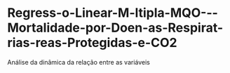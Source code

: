 # Regress-o-Linear-M-ltipla-MQO---Mortalidade-por-Doen-as-Respirat-rias-reas-Protegidas-e-CO2
Análise da dinâmica da relação entre as variáveis
